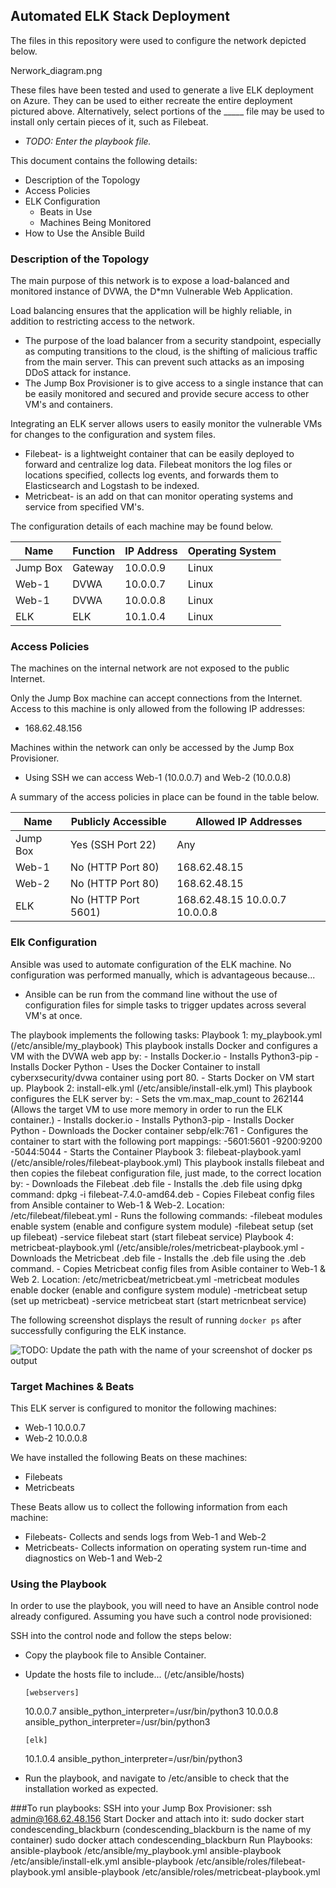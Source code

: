 ## Automated ELK Stack Deployment

The files in this repository were used to configure the network depicted below.

Nerwork_diagram.png

These files have been tested and used to generate a live ELK deployment on Azure. They can be used to either recreate the entire deployment pictured above. Alternatively, select portions of the _____ file may be used to install only certain pieces of it, such as Filebeat.

  - _TODO: Enter the playbook file._

This document contains the following details:
- Description of the Topology
- Access Policies
- ELK Configuration
  - Beats in Use
  - Machines Being Monitored
- How to Use the Ansible Build


### Description of the Topology

The main purpose of this network is to expose a load-balanced and monitored instance of DVWA, the D*mn Vulnerable Web Application.

Load balancing ensures that the application will be highly reliable, in addition to restricting access to the network.
- The purpose of the load balancer from a security standpoint, especially as computing transitions to the cloud, is the shifting of malicious traffic from the main server. This can prevent such attacks as an imposing DDoS attack for instance.
- The Jump Box Provisioner is to give access to a single instance that can be easily monitored and secured and provide secure access to other VM's and containers.

Integrating an ELK server allows users to easily monitor the vulnerable VMs for changes to the configuration and system files.
- Filebeat- is a lightweight container that can be easily deployed to forward and centralize log data. Filebeat monitors the log files or locations specified, collects log events, and forwards them to Elasticsearch and Logstash to be indexed.
- Metricbeat- is an add on that can monitor operating systems and service from specified VM's.

The configuration details of each machine may be found below.

| Name     | Function | IP Address | Operating System |
|----------|----------|------------|------------------|
| Jump Box | Gateway  | 10.0.0.9   | Linux            |
| Web-1    |  DVWA    | 10.0.0.7   | Linux            |
| Web-1    |  DVWA    | 10.0.0.8   | Linux            |
| ELK      |  ELK     | 10.1.0.4   | Linux            |

### Access Policies

The machines on the internal network are not exposed to the public Internet. 

Only the Jump Box machine can accept connections from the Internet. Access to this machine is only allowed from the following IP addresses:
- 168.62.48.156

Machines within the network can only be accessed by the Jump Box Provisioner.
- Using SSH we can access Web-1 (10.0.0.7) and Web-2 (10.0.0.8)

A summary of the access policies in place can be found in the table below.

| Name     | Publicly Accessible | Allowed IP Addresses              |
|----------|---------------------|-----------------------------------|
| Jump Box | Yes (SSH Port 22)   |               Any                 |
|  Web-1   | No  (HTTP Port 80)  |           168.62.48.15            |
|  Web-2   | No  (HTTP Port 80)  |           168.62.48.15            |
|   ELK    | No  (HTTP Port 5601)| 168.62.48.15  10.0.0.7  10.0.0.8  |
### Elk Configuration

Ansible was used to automate configuration of the ELK machine. No configuration was performed manually, which is advantageous because...
- Ansible can be run from the command line without the use of configuration files for simple tasks to trigger updates across several VM's at once.

The playbook implements the following tasks:
Playbook 1: my_playbook.yml   (/etc/ansible/my_playbook)
	This playbook installs Docker and configures a VM with the DVWA web app by:
	  - Installs Docker.io
	  - Installs Python3-pip
	  - Installs Docker Python
	  - Uses the Docker Container to install cyberxsecurity/dvwa container using port 80.
	  - Starts Docker on VM start up.
Playbook 2: install-elk.yml    (/etc/ansible/install-elk.yml)
	This playbook configures the ELK server by:
	  - Sets the vm.max_map_count to 262144		(Allows the target VM to use more memory in order to run the ELK container.)
	  - Installs docker.io
	  - Installs Python3-pip
	  - Installs Docker Python
	  - Downloads the Docker container sebp/elk:761
	  - Configures the container to start with the following port mappings:
		-5601:5601
		-9200:9200
		-5044:5044
	  - Starts the Container
Playbook 3: filebeat-playbook.yaml	(/etc/ansible/roles/filebeat-playbook.yml)
	This playbook installs filebeat and then copies the filebeat configuration file, just made, to the correct location by:
	  - Downloads the Filebeat .deb file
	  - Installs the .deb file using dpkg command: dpkg -i filebeat-7.4.0-amd64.deb
	  - Copies Filebeat config files from Ansible container to Web-1 & Web-2.     Location: /etc/filebeat/filebeat.yml
	  - Runs the following commands:
		-filebeat modules enable system		(enable and configure system module)
		-filebeat setup				(set up filebeat)
		-service filebeat start			(start filebeat service)
Playbook 4: metricbeat-playbook.yml	(/etc/ansible/roles/metricbeat-playbook.yml
	  - Downloads the Metricbeat .deb file
	  - Installs the .deb file using the .deb command.
	  - Copies Metricbeat config files from Asible container to Web-1 & Web 2.	Location: /etc/metricbeat/metricbeat.yml
		-metricbeat modules enable docker	(enable and configure system module)
		-metricbeat setup			(set up metricbeat)
		-service metricbeat start		(start metricnbeat service) 

The following screenshot displays the result of running `docker ps` after successfully configuring the ELK instance.

![TODO: Update the path with the name of your screenshot of docker ps output](Images/docker_ps_output.png)

### Target Machines & Beats
This ELK server is configured to monitor the following machines:
- Web-1 	10.0.0.7
- Web-2		10.0.0.8

We have installed the following Beats on these machines:
- Filebeats
- Metricbeats

These Beats allow us to collect the following information from each machine:
- Filebeats- Collects and sends logs from Web-1 and Web-2
- Metricbeats- Collects information on operating system run-time and diagnostics on Web-1 and Web-2

### Using the Playbook
In order to use the playbook, you will need to have an Ansible control node already configured. Assuming you have such a control node provisioned: 

SSH into the control node and follow the steps below:
- Copy the playbook file to Ansible Container.
- Update the hosts file to include...		(/etc/ansible/hosts)
 	 
	  [webservers]
	10.0.0.7 ansible_python_interpreter=/usr/bin/python3
	10.0.0.8 ansible_python_interpreter=/usr/bin/python3

 	  [elk]
	10.1.0.4 ansible_python_interpreter=/usr/bin/python3
     
- Run the playbook, and navigate to /etc/ansible to check that the installation worked as expected.

###To run playbooks:
SSH into your Jump Box Provisioner:
    	ssh admin@168.62.48.156
Start Docker and attach into it:
  	sudo docker start condescending_blackburn	(condescending_blackburn is the name of my container)
	sudo docker attach condescending_blackburn
Run Playbooks:
	ansible-playbook /etc/ansible/my_playbook.yml
	ansible-playbook /etc/ansible/install-elk.yml
	ansible-playbook /etc/ansible/roles/filebeat-playbook.yml
	ansible-playbook /etc/ansible/roles/metricbeat-playbook.yml
